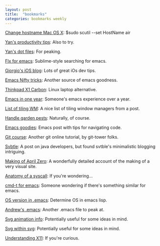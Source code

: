 ```yaml
---
layout: post
title:  "bookmarks"
categories: bookmarks weekly
---
```


[Change hostname Mac OS X](http://www.cs.usfca.edu/~bhardie/misc/misc/scutil.html): $sudo scutil --set HostName air

[Yan's productivity tips](http://yanpritzker.com/2006/10/03/five-ways-to-get-insane-productivity-boosts/): Also to try.

[Yan's dot files](https://github.com/skwp/dotfiles): For peaking.

[Flx for emacs](https://github.com/lewang/flx): Sublime-style searching for emacs.

[Giorgio's iOS blog](http://giorgiocalderolla.com/blog.html): Lots of great iOs dev tips.

[Emacs Nifty tricks](http://www.emacswiki.org/emacs/EmacsNiftyTricks): Another source of emacs goodness.

[Thinkpad X1 Carbon](http://www.forbes.com/sites/gordonkelly/2014/06/25/lenovo-thinkpad-x1-carbon-review-beats-macbook-air-on-paper): Linux laptop alternative.

[Emacs in one year](https://github.com/redguardtoo/mastering-emacs-in-one-year-guide/blob/master/guide-en.org): Someone's emacs experience over a year.

[List of tiling WM](http://askubuntu.com/questions/1844/is-there-a-keyboard-centric-desktop-wm-available/1860#1860): A nice list of tiling window managers from a post.

[Handle garden pests](http://eartheasy.com/grow_nat_pest_cntrl.htm): Naturally, of course.

[Emacs goodies](http://www.reddit.com/r/emacs/comments/1rck3u/what_do_you_use_to_navigate_code): Emacs post with tips for navigating code.

[Git course](http://www.git-tower.com/learn/?utm_source=Tower+Blog&utm_medium=sidebar&utm_campaign=Learn-Git): Another git online tutorial, by git-tower folks.

[Svbtle](http://nsainsbury.svbtle.com/java-developers): A post on java developers, but found svtble's minimalistic blogging intriguing.

[Making of April Zero](http://aprilzero.com/journal/making-of-aprilzero): A wonderfully detailed account of the making of a very visual site.

[Anatomy of a syscall](http://lwn.net/Articles/604287/http://lwn.net/Articles/604287): If you're wondering...

[cmd-t for emacs](http://stackoverflow.com/questions/8552659/command-t-in-emacs): Someone wondering if there's something similar for emacs.

[OS version in .emacs](http://ergoemacs.org/emacs/elisp_determine_OS_version.html): Determine OS in emacs lisp.

[Andrew's .emacs](https://github.com/Droogans/.emacs.d/blob/mac/init.el): Another .emacs file to peak at.

[Svg animation info](http://www.inkscapeforum.com/viewtopic.php?f=22&t=13126): Potentially useful for some ideas in mind.

[Svg within svg](http://stackoverflow.com/questions/14804950/include-one-svg-inside-another): Potentially useful for some ideas in mind.

[Understanding X11](http://magcius.github.io/xplain/article/index.html): If you're curious.
